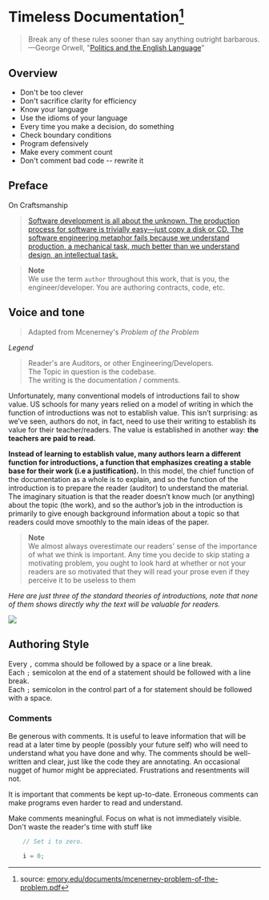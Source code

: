 #  Timeless Documentation[^1]

> Break any of these rules sooner than say anything outright barbarous.  <br />
>                     —George Orwell, "[Politics and the English Language](https://www.orwellfoundation.com/the-orwell-foundation/orwell/essays-and-other-works/politics-and-the-english-language/)"
> 


[^1]: source: [emory.edu/documents/mcenerney-problem-of-the-problem.pdf](http://www.writingcenter.emory.edu/documents/mcenerney-problem-of-the-problem.pdf)



## Overview

- Don't be too clever
- Don't sacrifice clarity for efficiency
- Know your language
- Use the idioms of your language
- Every time you make a decision, do something
- Check boundary conditions
- Program defensively
- Make every comment count
- Don't comment bad code -- rewrite it

## Preface

On Craftsmanship

> [Software development is all about the unknown. The production process for software is trivially easy—just copy a disk or CD. The software engineering metaphor fails because we understand production, a mechanical task, much better than we understand design, an intellectual task.](https://learning.oreilly.com/library/view/software-craftsmanship-the/0201733862/ch06.html)
>

>**Note** <br />
> We use the term `author` throughout this work, that is you, the engineer/developer. You are authoring contracts, code, etc.



## Voice and tone

> Adapted from Mcenerney's *Problem of the Problem*

*Legend*
> Reader's are Auditors, or other Engineering/Developers.    
> The Topic in question is the codebase.   
> The writing is the documentation / comments.  

Unfortunately, many conventional models of introductions fail to show value.
US schools for many years relied on a model of writing in which the function of
introductions was not to establish value. This isn’t surprising: as we’ve seen, authors do
not, in fact, need to use their writing to establish its value for their teacher/readers. The
value is established in another way: **the teachers are paid to read.**

**Instead of learning to establish value, many authors learn a different function for
introductions, a function that emphasizes creating a stable base for their work (i.e a justification).** In this
model, the chief function of the documentation as a whole is to explain, and so the function of
the introduction is to prepare the reader (auditor) to understand the material. The imaginary
situation is that the reader doesn’t know much (or anything) about the topic (the work), and so
the author’s job in the introduction is primarily to give enough background information about
a topic so that readers could move smoothly to the main ideas of the paper.

>**Note** <br />
> We almost always overestimate our readers' sense of the importance of what we think is important. Any time you decide to skip stating a motivating problem, you ought to look hard at whether or not your readers are so motivated that they will read your prose even if they perceive it to be useless to them

*Here are just three of the standard theories of introductions, note that none of them
shows directly why the text will be valuable for readers.*

![](https://d.pr/i/tukopP.jpeg)



## Authoring Style

     
Every ` , ` comma should be followed by a space or a line break.     
Each   ` ; ` semicolon at the end of a statement should be followed with a line break.          
Each   ` ; ` semicolon in the control part of a for statement should be followed with a space.     
 
### Comments

Be generous with comments. It is useful to leave information that will be read at a later time by people (possibly your future self) who will need to understand what you have done and why. The comments should be well-written and clear, just like the code they are annotating. An occasional nugget of humor might be appreciated. Frustrations and resentments will not.

It is important that comments be kept up-to-date. Erroneous comments can make programs even harder to read and understand.

Make comments meaningful. Focus on what is not immediately visible. Don't waste the reader's time with stuff like

```javascript
    // Set i to zero.

    i = 0;
```
